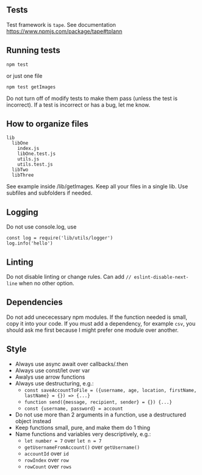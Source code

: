 ## Tests

Test framework is `tape`. See documentation https://www.npmjs.com/package/tape#tplann

## Running tests
```
npm test
```
or just one file
```
npm test getImages
```

Do not turn off of modify tests to make them pass (unless the test is incorrect). If a test is incorrect or has a bug, let me know.

## How to organize files

```
lib
  libOne
    index.js
    libOne.test.js
    utils.js
    utils.test.js
  libTwo
  libThree
```

See example inside /lib/getImages. Keep all your files in a single lib. Use subfiles and subfolders if needed.

## Logging

Do not use console.log, use

```
const log = require('lib/utils/logger')
log.info('hello')
```

## Linting

Do not disable linting or change rules. Can add `// eslint-disable-next-line` when no other option.

## Dependencies

Do not add unececessary npm modules. If the function needed is small, copy it into your code. If you must add a dependency, for example `csv`, you should ask me first because I might prefer one module over another.

## Style

- Always use async await over callbacks/.then
- Always use const/let over var
- Awalys use arrow functions
- Always use destructuring, e.g.:
	- `const saveAccountToFile = ({username, age, location, firstName, lastName} = {}) => {...}`
	- `function send({message, recipient, sender} = {}) {...}`
	- `const {username, password} = account`
- Do not use more than 2 arguments in a function, use a destructured object instead
- Keep functions small, pure, and make them do 1 thing
- Name functions and variables very descriptively, e.g.:
  - `let number = 7` over `let n = 7`
  - `getUsernameFromAccount()` over `getUsername()`
  - `accountId` over `id`
  - `rowIndex` over `row`
  - `rowCount` over `rows`
